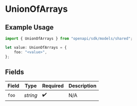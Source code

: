 # UnionOfArrays

## Example Usage

```typescript
import { UnionOfArrays } from "openapi/sdk/models/shared";

let value: UnionOfArrays = {
    foo: "<value>",
};
```

## Fields

| Field              | Type               | Required           | Description        |
| ------------------ | ------------------ | ------------------ | ------------------ |
| `foo`              | *string*           | :heavy_check_mark: | N/A                |